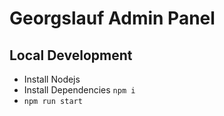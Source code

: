 # Georgslauf Admin Panel

## Local Development

- Install Nodejs
- Install Dependencies `npm i`
- `npm run start`
